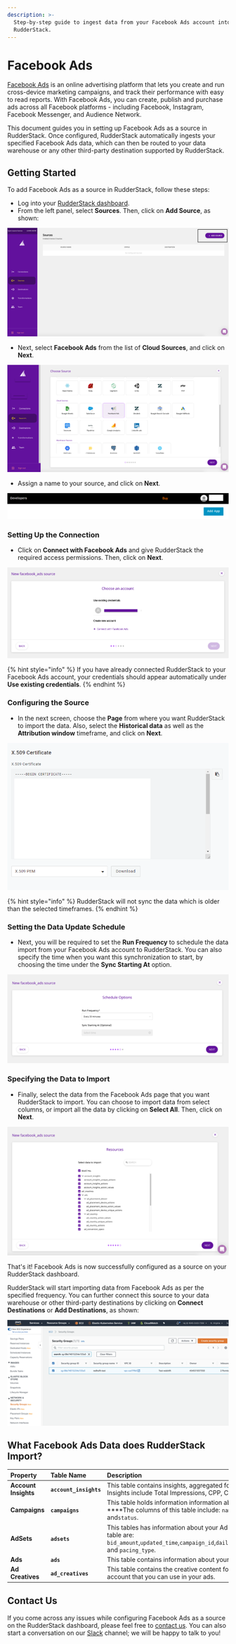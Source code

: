 ```yaml
---
description: >-
  Step-by-step guide to ingest data from your Facebook Ads account into
  RudderStack.
---
```


# Facebook Ads

[Facebook Ads](https://www.facebook.com/business/ads) is an online advertising platform that lets you create and run cross-device marketing campaigns, and track their performance with easy to read reports. With Facebook Ads, you can create, publish and purchase ads across all Facebook platforms - including Facebook, Instagram, Facebook Messenger, and Audience Network.

This document guides you in setting up Facebook Ads as a source in RudderStack. Once configured, RudderStack automatically ingests your specified Facebook Ads data, which can then be routed to your data warehouse or any other third-party destination supported by RudderStack.

## Getting Started

To add Facebook Ads as a source in RudderStack, follow these steps:

* Log into your [RudderStack dashboard](https://app.rudderlabs.com/signup?type=freetrial).
* From the left panel, select **Sources**. Then, click on **Add Source**, as shown:

![](../.gitbook/assets/1%20%284%29%20%283%29%20%283%29%20%283%29%20%283%29%20%283%29%20%283%29%20%283%29%20%283%29%20%283%29%20%283%29%20%283%29%20%283%29%20%283%29%20%283%29%20%283%29.png)

* Next, select **Facebook Ads** from the list of **Cloud Sources**, and click on **Next**.

![](../.gitbook/assets/2%20%281%29.png)

* Assign a name to your source, and click on **Next**.

![](../.gitbook/assets/3%20%282%29.png)

### Setting Up the Connection

* Click on **Connect with Facebook Ads** and give RudderStack the required access permissions. Then, click on **Next**.

![](../.gitbook/assets/4%20%283%29.png)

{% hint style="info" %}
If you have already connected RudderStack to your Facebook Ads account, your credentials should appear automatically under **Use existing credentials**.
{% endhint %}

### Configuring the Source

* In the next screen, choose the **Page** from where you want RudderStack to import the data. Also, select the **Historical data** as well as the **Attribution window** timeframe, and click on **Next**.

![](../.gitbook/assets/5%20%288%29%20%281%29.png)

{% hint style="info" %}
RudderStack will not sync the data which is older than the selected timeframes.
{% endhint %}

### Setting the Data Update Schedule

* Next, you will be required to set the **Run Frequency** to schedule the data import from your Facebook Ads account to RudderStack. You can also specify the time when you want this synchronization to start, by choosing the time under the **Sync Starting At** option.

![](../.gitbook/assets/6%20%287%29.png)

### Specifying the Data to Import

* Finally, select the data from the Facebook Ads page that you want RudderStack to import. You can choose to import data from select columns, or import all the data by clicking on **Select All**. Then, click on **Next**.

![](../.gitbook/assets/7%20%282%29.png)

That's it! Facebook Ads is now successfully configured as a source on your RudderStack dashboard. 

RudderStack will start importing data from Facebook Ads as per the specified frequency. You can further connect this source to your data warehouse or other third-party destinations by clicking on **Connect Destinations** or **Add Destinations**, as shown:

![](../.gitbook/assets/8%20%281%29.png)

## What Facebook Ads Data does RudderStack Import?

| **Property** | **Table Name** | **Description** |
| :--- | :--- | :--- |
| **Account Insights** | **`account_insights`** | This table contains insights, aggregated for the whole account. Insights include Total Impressions, CPP, CPC, Reach, and CPM. |
| **Campaigns** | **`campaigns`** | This table holds information information about your campaigns. ****The columns of this table include: `name`, `objective`, `account_id`,  and`status`. |
| **AdSets** | **`adsets`** | This tables has information about your Ad Sets. The columns of this table are: `bid_amount`,`updated_time`,`campaign_id`,`daily_budget`,`lifetime_budget`, and `pacing_type`. |
| **Ads** | **`ads`** | This table contains information about your Facebook Ads. |
| **Ad Creatives** | **`ad_creatives`** | This table contains the creative content for your Facebook Ads account that you can use in your ads. |

## Contact Us

If you come across any issues while configuring Facebook Ads as a source on the RudderStack dashboard, please feel free to [contact us](mailto:%20docs@rudderstack.com). You can also start a conversation on our [Slack](https://resources.rudderstack.com/join-rudderstack-slack) channel; we will be happy to talk to you!

